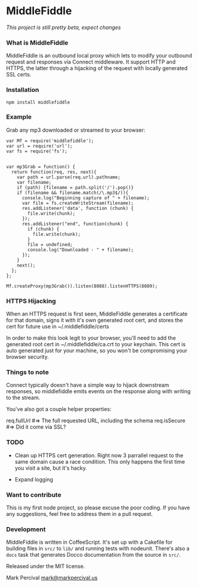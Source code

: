 # MiddleFiddle

*This project is still pretty beta, expect changes*

### What is MiddleFiddle

MiddleFiddle is an outbound local proxy which lets to modify your outbound request and responses
via Connect middleware. It support HTTP and HTTPS, the latter through a hijacking of the request
with locally generated SSL certs.

### Installation

    npm install middlefiddle

### Example

Grab any mp3 downloaded or streamed to your browser:

    var Mf = require('middlefiddle');
    var url = require('url');
    var fs = require('fs');


    var mp3Grab = function() {
      return function(req, res, next){
        var path = url.parse(req.url).pathname;
        var filename;
        if (path) {filename = path.split('/').pop()}
        if (filename && filename.match(/\.mp3$/)){
          console.log("Beginning capture of " + filename);
          var file = fs.createWriteStream(filename);
          res.addListener('data', function (chunk) {
            file.write(chunk);
          });
          res.addListener("end", function(chunk) {
            if (chunk) {
              file.write(chunk);
            }
            file = undefined;
            console.log("Downloaded - " + filename);
          });
        }
        next();
      };
    };

    Mf.createProxy(mp3Grab()).listen(8088).listenHTTPS(8089);

### HTTPS Hijacking

When an HTTPS request is first seen, MiddleFiddle generates a certificate for that domain, signs
it with it's own generated root cert, and stores the cert for future use in
~/.middlefiddle/certs

In order to make this look legit to your browser, you'll need to add the generated
root cert in ~/.middlefiddle/ca.crt to your keychain. This cert is auto generated
just for your machine, so you won't be compromising your browser security.

### Things to note

Connect typically doesn't have a simple way to hijack downstream responses, so
middlefiddle emits events on the response along with writing to the stream.

You've also got a couple helper properties:

req.fullUrl #=> The full requested URL, including the schema
req.isSecure #=> Did it come via SSL?

### TODO

- Clean up HTTPS cert generation. Right now 3 parrallel request to the same domain cause a race condition.
  This only happens the first time you visit a site, but it's hacky.

- Expand logging

### Want to contribute

This is my first node project, so please excuse the poor coding. If you have any suggestions,
feel free to address them in a pull request.

### Development

MiddleFiddle is written in CoffeeScript. It's set
up with a Cakefile for building files in `src/` to `lib/` and running
tests with nodeunit. There's also a `docs` task that generates Docco
documentation from the source in `src/`.

Released under the MIT license.

Mark Percival <mark@markpercival.us>

